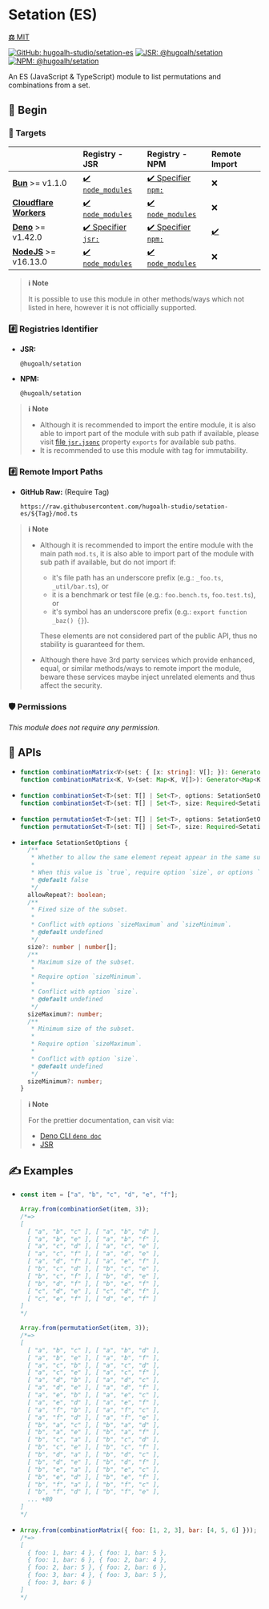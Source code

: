 # Setation (ES)

[**⚖️** MIT](./LICENSE.md)

[![GitHub: hugoalh-studio/setation-es](https://img.shields.io/github/v/release/hugoalh-studio/setation-es?label=hugoalh-studio/setation-es&labelColor=181717&logo=github&logoColor=ffffff&sort=semver&style=flat "GitHub: hugoalh-studio/setation-es")](https://github.com/hugoalh-studio/setation-es)
[![JSR: @hugoalh/setation](https://img.shields.io/jsr/v/@hugoalh/setation?label=JSR%20@hugoalh/setation&labelColor=F7DF1E&logoColor=000000&style=flat "JSR: @hugoalh/setation")](https://jsr.io/@hugoalh/setation)
[![NPM: @hugoalh/setation](https://img.shields.io/npm/v/@hugoalh/setation?label=@hugoalh/setation&labelColor=CB3837&logo=npm&logoColor=ffffff&style=flat "NPM: @hugoalh/setation")](https://www.npmjs.com/package/@hugoalh/setation)

An ES (JavaScript & TypeScript) module to list permutations and combinations from a set.

## 🔰 Begin

### 🎯 Targets

|  | **Registry - JSR** | **Registry - NPM** | **Remote Import** |
|:--|:--|:--|:--|
| **[Bun](https://bun.sh/)** >= v1.1.0 | [✔️ `node_modules`](https://jsr.io/docs/npm-compatibility) | [✔️ Specifier `npm:`](https://bun.sh/docs/runtime/autoimport) | ❌ |
| **[Cloudflare Workers](https://workers.cloudflare.com/)** | [✔️ `node_modules`](https://jsr.io/docs/with/cloudflare-workers) | [✔️ `node_modules`](https://docs.npmjs.com/using-npm-packages-in-your-projects) | ❌ |
| **[Deno](https://deno.land/)** >= v1.42.0 | [✔️ Specifier `jsr:`](https://jsr.io/docs/with/deno) | [✔️ Specifier `npm:`](https://docs.deno.com/runtime/manual/node/npm_specifiers) | [✔️](https://docs.deno.com/runtime/manual/basics/modules/#remote-import) |
| **[NodeJS](https://nodejs.org/)** >= v16.13.0 | [✔️ `node_modules`](https://jsr.io/docs/with/node) | [✔️ `node_modules`](https://docs.npmjs.com/using-npm-packages-in-your-projects) | ❌ |

> **ℹ️ Note**
>
> It is possible to use this module in other methods/ways which not listed in here, however it is not officially supported.

### #️⃣ Registries Identifier

- **JSR:**
  ```
  @hugoalh/setation
  ```
- **NPM:**
  ```
  @hugoalh/setation
  ```

> **ℹ️ Note**
>
> - Although it is recommended to import the entire module, it is also able to import part of the module with sub path if available, please visit [file `jsr.jsonc`](./jsr.jsonc) property `exports` for available sub paths.
> - It is recommended to use this module with tag for immutability.

### #️⃣ Remote Import Paths

- **GitHub Raw:** (Require Tag)
  ```
  https://raw.githubusercontent.com/hugoalh-studio/setation-es/${Tag}/mod.ts
  ```

> **ℹ️ Note**
>
> - Although it is recommended to import the entire module with the main path `mod.ts`, it is also able to import part of the module with sub path if available, but do not import if:
>
>   - it's file path has an underscore prefix (e.g.: `_foo.ts`, `_util/bar.ts`), or
>   - it is a benchmark or test file (e.g.: `foo.bench.ts`, `foo.test.ts`), or
>   - it's symbol has an underscore prefix (e.g.: `export function _baz() {}`).
>
>   These elements are not considered part of the public API, thus no stability is guaranteed for them.
> - Although there have 3rd party services which provide enhanced, equal, or similar methods/ways to remote import the module, beware these services maybe inject unrelated elements and thus affect the security.

### 🛡️ Permissions

*This module does not require any permission.*

## 🧩 APIs

- ```ts
  function combinationMatrix<V>(set: { [x: string]: V[]; }): Generator<{ [x: string]: V; }>;
  function combinationMatrix<K, V>(set: Map<K, V[]>): Generator<Map<K, V>>;
  ```
- ```ts
  function combinationSet<T>(set: T[] | Set<T>, options: SetationSetOptions = {}): Generator<T[]>;
  function combinationSet<T>(set: T[] | Set<T>, size: Required<SetationSetOptions>["size"]): Generator<T[]>;
  ```
- ```ts
  function permutationSet<T>(set: T[] | Set<T>, options: SetationSetOptions = {}): Generator<T[]>;
  function permutationSet<T>(set: T[] | Set<T>, size: Required<SetationSetOptions>["size"]): Generator<T[]>;
  ```
- ```ts
  interface SetationSetOptions {
    /**
     * Whether to allow the same element repeat appear in the same subset.
     * 
     * When this value is `true`, require option `size`, or options `sizeMaximum` and `sizeMinimum`.
     * @default false
     */
    allowRepeat?: boolean;
    /**
     * Fixed size of the subset.
     * 
     * Conflict with options `sizeMaximum` and `sizeMinimum`.
     * @default undefined
     */
    size?: number | number[];
    /**
     * Maximum size of the subset.
     * 
     * Require option `sizeMinimum`.
     *
     * Conflict with option `size`.
     * @default undefined
     */
    sizeMaximum?: number;
    /**
     * Minimum size of the subset.
     * 
     * Require option `sizeMaximum`.
     *
     * Conflict with option `size`.
     * @default undefined
     */
    sizeMinimum?: number;
  }
  ```

> **ℹ️ Note**
>
> For the prettier documentation, can visit via:
>
> - [Deno CLI `deno doc`](https://deno.land/manual/tools/documentation_generator)
> - [JSR](https://jsr.io/@hugoalh/setation)


## ✍️ Examples

- ```js
  const item = ["a", "b", "c", "d", "e", "f"];

  Array.from(combinationSet(item, 3));
  /*=>
  [
    [ "a", "b", "c" ], [ "a", "b", "d" ],
    [ "a", "b", "e" ], [ "a", "b", "f" ],
    [ "a", "c", "d" ], [ "a", "c", "e" ],
    [ "a", "c", "f" ], [ "a", "d", "e" ],
    [ "a", "d", "f" ], [ "a", "e", "f" ],
    [ "b", "c", "d" ], [ "b", "c", "e" ],
    [ "b", "c", "f" ], [ "b", "d", "e" ],
    [ "b", "d", "f" ], [ "b", "e", "f" ],
    [ "c", "d", "e" ], [ "c", "d", "f" ],
    [ "c", "e", "f" ], [ "d", "e", "f" ]
  ]
  */

  Array.from(permutationSet(item, 3));
  /*=>
  [
    [ "a", "b", "c" ], [ "a", "b", "d" ],
    [ "a", "b", "e" ], [ "a", "b", "f" ],
    [ "a", "c", "b" ], [ "a", "c", "d" ],
    [ "a", "c", "e" ], [ "a", "c", "f" ],
    [ "a", "d", "b" ], [ "a", "d", "c" ],
    [ "a", "d", "e" ], [ "a", "d", "f" ],
    [ "a", "e", "b" ], [ "a", "e", "c" ],
    [ "a", "e", "d" ], [ "a", "e", "f" ],
    [ "a", "f", "b" ], [ "a", "f", "c" ],
    [ "a", "f", "d" ], [ "a", "f", "e" ],
    [ "b", "a", "c" ], [ "b", "a", "d" ],
    [ "b", "a", "e" ], [ "b", "a", "f" ],
    [ "b", "c", "a" ], [ "b", "c", "d" ],
    [ "b", "c", "e" ], [ "b", "c", "f" ],
    [ "b", "d", "a" ], [ "b", "d", "c" ],
    [ "b", "d", "e" ], [ "b", "d", "f" ],
    [ "b", "e", "a" ], [ "b", "e", "c" ],
    [ "b", "e", "d" ], [ "b", "e", "f" ],
    [ "b", "f", "a" ], [ "b", "f", "c" ],
    [ "b", "f", "d" ], [ "b", "f", "e" ],
    ... +80
  ]
  */
  ```
- ```js
  Array.from(combinationMatrix({ foo: [1, 2, 3], bar: [4, 5, 6] }));
  /*=>
  [
    { foo: 1, bar: 4 }, { foo: 1, bar: 5 },
    { foo: 1, bar: 6 }, { foo: 2, bar: 4 },
    { foo: 2, bar: 5 }, { foo: 2, bar: 6 },
    { foo: 3, bar: 4 }, { foo: 3, bar: 5 },
    { foo: 3, bar: 6 }
  ]
  */
  ```
